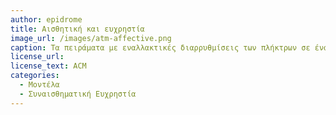 ```yaml
---
author: epidrome
title: Αισθητική και ευχρηστία 
image_url: /images/atm-affective.png
caption: Τα πειράματα με εναλλακτικές διαρρυθμίσεις των πλήκτρων σε ένα απλό τραπεζικό ATM έδειξαν ότι ακόμη και αν δεν υπάρχει ουσιαστική διαφορά στην πραγματική απόδοση της διάδρασης, οι χρήστες αντιλαμβάνονται κάποια διαφορά, η οποία μπορεί να ερμηνευθεί από τη σκοπιά της αισθητικής.
license_url:
license_text: ACM
categories:
  - Μοντέλα
  - Συναισθηματική Ευχρηστία
---
```

